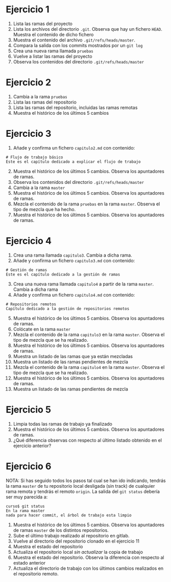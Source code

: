 # Ejercicio 1

1. Lista las ramas del proyecto
2. Lista los archivos del directorio `.git`. Observa que hay un fichero `HEAD`. Muestra el contenido de dicho fichero
3. Muestra el contenido del archivo `.git/refs/heads/master`.
4. Compara la salida con los commits mostrados por un `git log`
5. Crea una nueva rama llamada `pruebas`
6. Vuelve a listar las ramas del proyecto
7. Observa los contenidos del directorio `.git/refs/heads/master`

# Ejercicio 2

1. Cambia a la rama `pruebas`
2. Lista las ramas del repositorio
3. Lista las ramas del repositorio, incluidas las ramas remotas
4. Muestra el histórico de los últimos 5 cambios

# Ejercicio 3

1. Añade y confirma un fichero `capitulo2.md` con contenido:
  ```
  # Flujo de trabajo básico
  Este es el capítulo dedicado a explicar el flujo de trabajo
  ```
2. Muestra el histórico de los últimos 5 cambios. Observa los apuntadores de ramas.
3. Observa los contenidos del directorio `.git/refs/heads/master`
4. Cambia a la rama `master`
5. Muestra el histórico de los últimos 5 cambios. Observa los apuntadores de ramas.
6. Mezcla el contenido de la rama `pruebas` en la rama `master`. Observa el tipo de mezcla que ha hecho.
7. Muestra el histórico de los últimos 5 cambios. Observa los apuntadores de ramas.

# Ejercicio 4

1. Crea una rama llamada `capitulo3`. Cambia a dicha rama.
2. Añade y confirma un fichero `capitulo3.md` con contenido:
  ```
  # Gestión de ramas
  Este es el capítulo dedicado a la gestión de ramas
  ```
3. Crea una nueva rama llamada `capitulo4` a partir de la rama `master`. Cambia a dicha rama
4. Añade y confirma un fichero `capitulo4.md` con contenido:
  ```
  # Repositorios remotos
  Capítulo dedicado a la gestión de repositorios remotos
  ```
5. Muestra el histórico de los últimos 5 cambios. Observa los apuntadores de ramas.
6. Colócate en la rama `master`
7. Mezcla el contenido de la rama `capitulo3` en la rama `master`. Observa el tipo de mezcla que se ha realizado.
8. Muestra el histórico de los últimos 5 cambios. Observa los apuntadores de ramas.
9. Muestra un listado de las ramas que ya están mezcladas
10. Muestra un listado de las ramas pendientes de mezcla
11. Mezcla el contenido de la rama `capitulo4` en la rama `master`. Observa el tipo de mezcla que se ha realizado.
12. Muestra el histórico de los últimos 5 cambios. Observa los apuntadores de ramas.
13. Muestra un listado de las ramas pendientes de mezcla

# Ejercicio 5

1. Limpia todas las ramas de trabajo ya finalizado
2. Muestra el histórico de los últimos 5 cambios. Observa los apuntadores de ramas.
3. ¿Qué diferencia observas con respecto al último listado obtenido en el ejercicio anterior?

# Ejercicio 6

NOTA: Si has seguido todos los pasos tal cual se han ido indicando, tendrás la rama `master` de tu repositorio local desligada (sin track) de cualquier rama remota y tendrás el remoto `origin`. La salida del `git status` debería ser muy parecida a:
```
curso$ git status
En la rama master
nada para hacer commit, el árbol de trabajo esta limpio
```

1. Muestra el histórico de los últimos 5 cambios. Observa los apuntadores de ramas `master` de los distintos repositorios.
2. Sube el último trabajo realizado al repositorio en gitlab.
3. Vuelve al directorio del repositorio clonado en el ejercicio 11
4. Muestra el estado del repositorio
5. Actualiza el repositorio local *sin actualizar* la copia de trabajo
6. Muestra el estado del repositorio. Observa la diferencia con respecto al estado anterior
7. Actualiza el directorio de trabajo con los últimos cambios realizados en el repositorio remoto.
